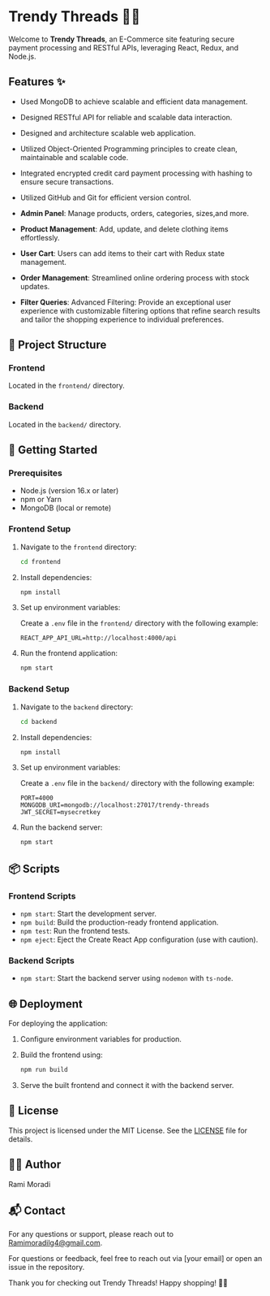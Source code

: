 # Trendy Threads 👗👖

Welcome to **Trendy Threads**, an E-Commerce site featuring secure payment processing and RESTful APIs, leveraging React, Redux, and Node.js.

## Features ✨

- Used MongoDB to achieve scalable and efficient data management.
- Designed RESTful API for reliable and scalable data interaction.
- Designed and architecture scalable web application.
- Utilized Object-Oriented Programming principles to create clean, maintainable and scalable code.
- Integrated encrypted credit card payment processing with hashing to ensure secure transactions.
- Utilized GitHub and Git for efficient version control.

- **Admin Panel**: Manage products, orders, categories, sizes,and more. 
- **Product Management**: Add, update, and delete clothing items effortlessly.
- **User Cart**: Users can add items to their cart with Redux state management.
- **Order Management**: Streamlined online ordering process with stock updates.
- **Filter Queries**: Advanced Filtering: Provide an exceptional user experience with customizable filtering options that refine search results and tailor the shopping experience to individual preferences.

## 📂 Project Structure

### Frontend

Located in the `frontend/` directory.

### Backend

Located in the `backend/` directory.

## 🔧 Getting Started

### Prerequisites

- Node.js (version 16.x or later)
- npm or Yarn
- MongoDB (local or remote)

### Frontend Setup

1. Navigate to the `frontend` directory:

    ```bash
    cd frontend
    ```

2. Install dependencies:

    ```bash
    npm install
    ```

3. Set up environment variables:

    Create a `.env` file in the `frontend/` directory with the following example:

    ```env
    REACT_APP_API_URL=http://localhost:4000/api
    ```

4. Run the frontend application:

    ```bash
    npm start
    ```

### Backend Setup

1. Navigate to the `backend` directory:

    ```bash
    cd backend
    ```

2. Install dependencies:

    ```bash
    npm install
    ```

3. Set up environment variables:

    Create a `.env` file in the `backend/` directory with the following example:

    ```env
    PORT=4000
    MONGODB_URI=mongodb://localhost:27017/trendy-threads
    JWT_SECRET=mysecretkey
    ```

4. Run the backend server:

    ```bash
    npm start
    ```

## 📦 Scripts

### Frontend Scripts

- `npm start`: Start the development server.
- `npm build`: Build the production-ready frontend application.
- `npm test`: Run the frontend tests.
- `npm eject`: Eject the Create React App configuration (use with caution).

### Backend Scripts

- `npm start`: Start the backend server using `nodemon` with `ts-node`.

## 🌐 Deployment

For deploying the application:

1. Configure environment variables for production.
2. Build the frontend using:

    ```bash
    npm run build
    ```

3. Serve the built frontend and connect it with the backend server.

## 📄 License

This project is licensed under the MIT License. See the [LICENSE](LICENSE) file for details.

## 🙋‍♂️ Author

Rami Moradi

## 📬 Contact

For any questions or support, please reach out to [Ramimoradilg4@gmail.com](mailto:Ramimoradilg4@gmail.com).



For questions or feedback, feel free to reach out via [your email] or open an issue in the repository.

Thank you for checking out Trendy Threads! Happy shopping! 🛒✨
